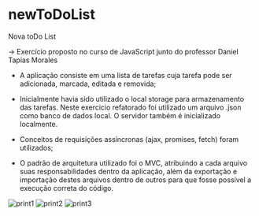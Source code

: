# newToDoList
 Nova toDo List
 
 -> Exercício proposto no curso de JavaScript junto do professor Daniel Tapias Morales
 
 * A aplicação consiste em uma lista de tarefas cuja tarefa pode ser adicionada, marcada, editada e removida;
 
 * Inicialmente havia sido utilizado o local storage para armazenamento das tarefas. Neste exercicio refatorado
 foi utilizado um arquivo .json como banco de dados local. O servidor também é inicializado localmente.
 
 * Conceitos de requisições assíncronas (ajax, promises, fetch) foram utilizados;
 
 * O padrão de arquitetura utilizado foi o MVC, atribuindo a cada arquivo suas responsabilidades dentro da aplicação,
 além da exportação e importação destes arquivos dentro de outros para que fosse possível a execução correta do código.
 


![print1](https://user-images.githubusercontent.com/102234649/189953376-00928408-f58a-41a8-a147-5e7dfad48bd0.png)
![print2](https://user-images.githubusercontent.com/102234649/189953380-29862bf2-0794-4f47-b4b9-3692e593c63d.png)
![print3](https://user-images.githubusercontent.com/102234649/189953384-f779e6f0-740b-404e-8b04-3fa99eada02b.png)

